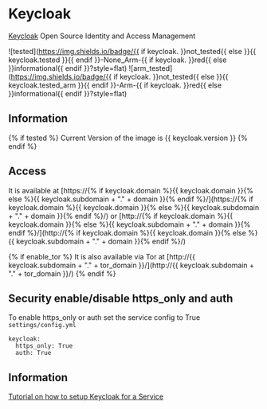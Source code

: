 # Keycloak

[Keycloak](https://www.keycloak.org/) Open Source Identity and Access Management

![tested](https://img.shields.io/badge/{{ if keycloak. }}not_tested{{ else }}{{ keycloak.tested }}{{ endif }}-None_Arm-{{ if keycloak. }}red{{ else }}informational{{ endif }}?style=flat)
![arm_tested](https://img.shields.io/badge/{{ if keycloak. }}not_tested{{ else }}{{ keycloak.tested_arm }}{{ endif }}-Arm-{{ if keycloak. }}red{{ else }}informational{{ endif }}?style=flat)

## Information

{% if tested %}
Current Version of the image is {{ keycloak.version }}
{% endif %}

## Access

It is available at [https://{% if keycloak.domain %}{{ keycloak.domain }}{% else %}{{ keycloak.subdomain + "." + domain }}{% endif %}/](https://{% if keycloak.domain %}{{ keycloak.domain }}{% else %}{{ keycloak.subdomain + "." + domain }}{% endif %}/) or [http://{% if keycloak.domain %}{{ keycloak.domain }}{% else %}{{ keycloak.subdomain + "." + domain }}{% endif %}/](http://{% if keycloak.domain %}{{ keycloak.domain }}{% else %}{{ keycloak.subdomain + "." + domain }}{% endif %}/)

{% if enable_tor %}
It is also available via Tor at [http://{{ keycloak.subdomain + "." + tor_domain }}/](http://{{ keycloak.subdomain + "." + tor_domain }}/)
{% endif %}

## Security enable/disable https_only and auth

To enable https_only or auth set the service config to True
`settings/config.yml`

```
keycloak:
  https_only: True
  auth: True
```

## Information

[Tutorial on how to setup Keycloak for a Service](https://github.com/ibuetler/docker-keycloak-traefik-workshop)
